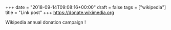 +++
date = "2018-09-14T09:08:16+00:00"
draft = false
tags = ["wikipedia"]
title = "Link post"
+++
https://donate.wikimedia.org

Wikipedia annual donation campaign !
